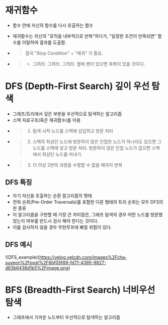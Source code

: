 # 재귀함수 
* 함수 안에 자신의 함수를 다시 호출하는 함수
* 재귀함수는 자신의 "로직을 내부적으로 반복"하다가, "일정한 조건이 만족되면" 함수를 이탈하여 결과를 도출함. 

* > 결국 "Stop Condition" + "재귀" 가 중요. 
* > + 그려라. 그려라. 그려라. 옆에 팬이 있으면 축복이 있을 것이다. 


# DFS (Depth-First Search) 깊이 우선 탐색
* 그래프/트리에서 깊은 부분을 우선적으로 탐색하는 알고리즘
* 스택 자료구조(혹은 재귀함수)를 이용
 * > 1. 탐색 시작 노드를 스택에 삽입하고 방문 처리
 * > 2. 스택의 최상단 노드에 방문하지 않은 인접한 노드가 하나라도 있으면 그 노드를 스택에 넣고 방문 처리.
 방문하지 않은 인접 노드가 없으면 스택에서 최상단 노드를 꺼내기.
 * > 3. 더 이상 2번의 과정을 수행할 수 없을 때까지 반복

## DFS 특징 
* 자기 자신을 호출하는 순환 알고리즘의 형태
* 전위 순회(Pre-Order Traversals)를 포함한 다른 형태의 트리 순회는 모두 DFS의 한 종류
* 이 알고리즘을 구현할 때 가장 큰 차이점은, 그래프 탐색의 경우 어떤 노드를 방문했었는지 여부를 반드시 검사 해야 한다는 것이다.
 * 이를 검사하지 않을 경우 무한루프에 빠질 위험이 있다.

## DFS 예시
!(DFS_example)(https://velog.velcdn.com/images%2Fcha-suyeon%2Fpost%2F6bf05f89-fd71-4395-9827-d63b6438d1b5%2Fimage.png)

# BFS (Breadth-First Search) 너비우선 탐색
* 그래프에서 가까운 노드부터 우선적으로 탐색하는 알고리즘
